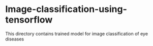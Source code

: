 # Image-classification-using-tensorflow 
This directory contains trained model for image classification of eye diseases   
   
    

  
 
   
